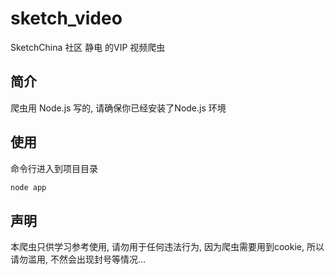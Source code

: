 # sketch_video
SketchChina 社区 静电 的VIP 视频爬虫

## 简介
爬虫用 Node.js 写的, 请确保你已经安装了Node.js 环境

## 使用
命令行进入到项目目录
``` bash
node app
```

## 声明
本爬虫只供学习参考使用, 请勿用于任何违法行为, 因为爬虫需要用到cookie, 所以请勿滥用, 不然会出现封号等情况...
 
